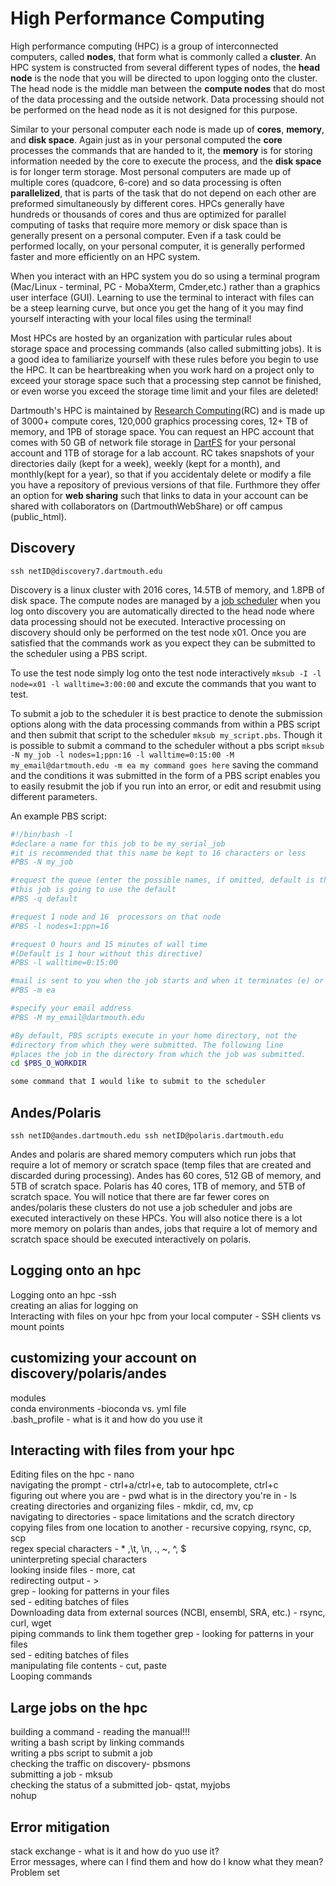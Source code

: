 # High Performance Computing

High performance computing (HPC) is a group of interconnected computers, called **nodes**, that form what is commonly called a **cluster**. An HPC system is constructed from several different types of nodes, the **head node** is the node that you will be directed to upon logging onto the cluster. The head node is the middle man between the **compute nodes** that do most of the data processing and the outside network. Data processing should not be performed on the head node as it is not designed for this purpose.

Similar to your personal computer each node is made up of **cores**, **memory**, and **disk space**. Again just as in your personal computed the **core** processes the commands that are handed to it, the **memory** is for storing information needed by the core to execute the process, and the **disk space** is for longer term storage. Most personal computers are made up of multiple cores (quadcore, 6-core) and so data processing is often **parallelized**, that is parts of the task that do not depend on each other are preformed simultaneously by different cores. HPCs generally have hundreds or thousands of cores and thus are optimized for parallel computing of tasks that require more memory or disk space than is generally present on a personal computer. Even if a task could be performed locally, on your personal computer, it is generally performed faster and more efficiently on an HPC system. 

When you interact with an HPC system you do so using a terminal program (Mac/Linux - terminal, PC - MobaXterm, Cmder,etc.) rather than a graphics user interface (GUI). Learning to use the terminal to interact with files can be a steep learning curve, but once you get the hang of it you may find yourself interacting with your local files using the terminal! 

Most HPCs are hosted by an organization with particular rules about storage space and processing commands (also called submitting jobs). It is a good idea to familiarize yourself with these rules before you  begin to use the HPC. It can be heartbreaking when you work hard on a project only to exceed your storage space such that a processing step cannot be finished, or even worse you exceed the storage time limit and your files are deleted! 

Dartmouth's HPC is maintained by [Research Computing](https://rc.dartmouth.edu)(RC) and is made up of 3000+ compute cores, 120,000 graphics processing cores, 12+ TB of memory, and 1PB of storage space. You can request an HPC account that comes with 50 GB of network file storage in [DartFS](https://rc.dartmouth.edu/index.php/dartfs/) for your personal account and 1TB of storage for a lab account. RC takes snapshots of your directories daily (kept for a week), weekly (kept for a month), and monthly(kept for a year), so that if you accidentaly delete or modify a file you have a repository of previous versions of that file. Furthmore they offer an option for **web sharing** such that links to data in your account can be shared with collaborators on (DartmouthWebShare) or off campus (public_html).

## Discovery

`ssh netID@discovery7.dartmouth.edu`

Discovery is a linux cluster with 2016 cores, 14.5TB of memory, and 1.8PB of disk space. The compute nodes are managed by a [job scheduler](https://rc.dartmouth.edu/index.php/using-discovery/scheduling-jobs/scheduler-policy/) when you log onto discovery you are automatically directed to the head node where data processing should not be executed. Interactive processing on discovery should only be performed on the test node x01. Once you are satisfied that the commands work as you expect they can be submitted to the scheduler using a PBS script.   

To use the test node simply log onto the test node interactively `mksub -I -l node=x01 -l walltime=3:00:00` and excute the commands that you want to test. 

To submit a job to the scheduler it is best practice to denote the submission options along with the data processing commands from within a PBS script and then submit that script to the scheduler `mksub my_script.pbs`. Though it is possible to submit a command to the scheduler without a pbs script `mksub -N my_job -l nodes=1;ppn:16 -l walltime=0:15:00 -M my_email@dartmouth.edu -m ea my command goes here` saving the command and the conditions it was submitted in the form of a PBS script enables you to easily resubmit the job if you run into an error, or edit and resubmit using different parameters. 

An example PBS script:
```bash
#!/bin/bash -l  
#declare a name for this job to be my_serial_job  
#it is recommended that this name be kept to 16 characters or less  
#PBS -N my_job  

#request the queue (enter the possible names, if omitted, default is the default)  
#this job is going to use the default  
#PBS -q default  

#request 1 node and 16  processors on that node  
#PBS -l nodes=1:ppn=16  

#request 0 hours and 15 minutes of wall time  
#(Default is 1 hour without this directive)  
#PBS -l walltime=0:15:00  

#mail is sent to you when the job starts and when it terminates (e) or aborts (a) - can also have an email sent when the job begins (b)   
#PBS -m ea  

#specify your email address   
#PBS -M my_email@dartmouth.edu  

#By default, PBS scripts execute in your home directory, not the  
#directory from which they were submitted. The following line  
#places the job in the directory from which the job was submitted.   
cd $PBS_O_WORKDIR  

some command that I would like to submit to the scheduler  
```

## Andes/Polaris

`ssh netID@andes.dartmouth.edu
ssh netID@polaris.dartmouth.edu`

Andes and polaris are shared memory computers which run jobs that require a lot of memory or scratch space (temp files that are created and discarded during processing). Andes has 60 cores, 512 GB of memory, and 5TB of scratch space. Polaris has 40 cores, 1TB of memory, and 5TB of scratch space. You will notice that there are far fewer cores on andes/polaris these clusters do not use a job scheduler and jobs are executed interactively on these HPCs. You will also notice there is a lot more memory on polaris than andes, jobs that require a lot of memory and scratch space should be executed interactively on polaris.

## Logging onto an hpc
Logging onto an hpc -ssh  
creating an alias for logging on  
Interacting with files on your hpc from your local computer - SSH clients vs mount points  

## customizing your account on discovery/polaris/andes 
modules   
conda environments -bioconda vs. yml file   
.bash_profile - what is it and how do you use it  

## Interacting with files from your hpc
Editing files on the hpc - nano  
navigating the prompt - ctrl+a/ctrl+e, tab to autocomplete, ctrl+c   
figuring out where you are - pwd 
what is in the directory you're in - ls  
creating directories and organizing files - mkdir, cd, mv, cp  
navigating to directories - space limitations and the scratch directory  
copying files from one location to another - recursive copying, rsync, cp, scp  
regex special characters - \* ,\t, \n, ., ~, ^, $  
uninterpreting special characters  
looking inside files - more, cat  
redirecting output - >   
grep - looking for patterns in your files  
sed - editing batches of files  
Downloading data from external sources (NCBI, ensembl, SRA, etc.) - rsync, curl, wget  
piping commands to link them together
grep - looking for patterns in your files  
sed - editing batches of files  
manipulating file contents - cut, paste  
Looping commands

## Large jobs on the hpc
building a command - reading the manual!!!   
writing a bash script by linking commands  
writing a pbs script to submit a job  
checking the traffic on discovery- pbsmons  
submitting a job - mksub  
checking the status of a submitted job- qstat, myjobs   
nohup  

## Error mitigation  
stack exchange - what is it and how do yuo use it?  
Error messages, where can I find them and how do I know what they mean?  
Problem set  

